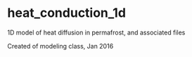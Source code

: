 # heat_conduction_1d
1D model of heat diffusion in permafrost, and associated files

Created of modeling class, Jan 2016

